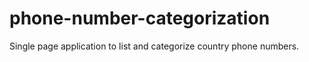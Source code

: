 # phone-number-categorization
Single page application to list and categorize country phone numbers.
